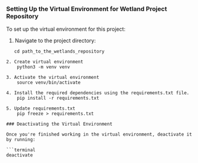 ### Setting Up the Virtual Environment for Wetland Project Repository

To set up the virtual environment for this project:

1. Navigate to the project directory:
```terminal
   cd path_to_the_wetlands_repository

2. Create virtual environment
    python3 -m venv venv

3. Activate the virtual environment
    source venv/bin/activate

4. Install the required dependencies using the requirements.txt file.
    pip install -r requirements.txt

5. Update requirements.txt 
    pip freeze > requirements.txt

### Deactivating the Virtual Environment

Once you're finished working in the virtual environment, deactivate it by running:

```terminal
deactivate